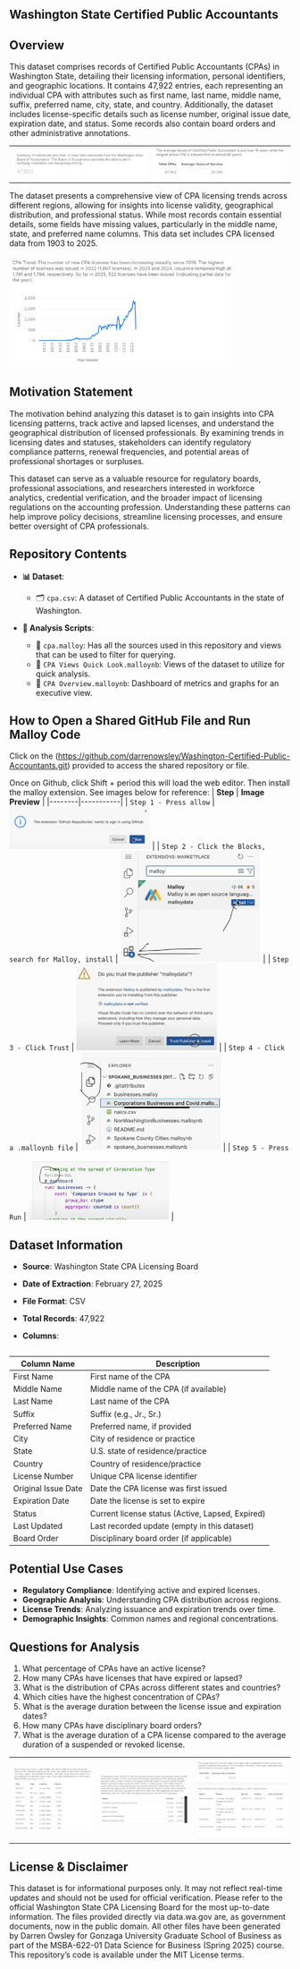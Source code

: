 ## Washington State Certified Public Accountants

## Overview
This dataset comprises records of Certified Public Accountants (CPAs) in Washington State, detailing their licensing information, personal identifiers, and geographic locations. It contains 47,922 entries, each representing an individual CPA with attributes such as first name, last name, middle name, suffix, preferred name, city, state, and country. Additionally, the dataset includes license-specific details such as license number, original issue date, expiration date, and status. Some records also contain board orders and other administrative annotations.

<table>
<tr>
<td><img src="./Images/summary.png" style="width: 400px"></td>
<td><img src="./Images/average.png" style="width: 400px"></td>
</tr>
<table>

The dataset presents a comprehensive view of CPA licensing trends across different regions, allowing for insights into license validity, geographical distribution, and professional status. While most records contain essential details, some fields have missing values, particularly in the middle name, state, and preferred name columns. This data set includes CPA licensed data from 1903 to 2025.

<img src="./Images/trend.png" style="width: 400px">

## Motivation Statement

The motivation behind analyzing this dataset is to gain insights into CPA licensing patterns, track active and lapsed licenses, and understand the geographical distribution of licensed professionals. By examining trends in licensing dates and statuses, stakeholders can identify regulatory compliance patterns, renewal frequencies, and potential areas of professional shortages or surpluses.

This dataset can serve as a valuable resource for regulatory boards, professional associations, and researchers interested in workforce analytics, credential verification, and the broader impact of licensing regulations on the accounting profession. Understanding these patterns can help improve policy decisions, streamline licensing processes, and ensure better oversight of CPA professionals.

## Repository Contents

- **📊 Dataset**:
  - 🗂️ `cpa.csv`: A dataset of Certified Public Accountants in the state of Washington.
  
- **📄 Analysis Scripts**:
  - 📄 `cpa.malloy`: Has all the sources used in this repository and views that can be used to filter for querying. 
  - 📝 `CPA Views Quick Look.malloynb`: Views of the dataset to utilize for quick analysis.
  - 🏦 `CPA Overview.malloynb`: Dashboard of metrics and graphs for an executive view.

## How to Open a Shared GitHub File and Run Malloy Code
Click on the (https://github.com/darrenowsley/Washington-Certified-Public-Accountants.git) provided to access the shared repository or file. 

Once on Github, click Shift + period this will load the web editor. Then install the malloy extension. See images below for reference:
| **Step**   | **Image Preview** |
|--------|-----------|
| `Step 1 - Press allow` | <img src="./Images/step1.png" width="50%"> |
| `Step 2 - Click the Blocks, search for Malloy, install` | <img src="./Images/step2.png" width="50%"> |
| `Step 3 - Click Trust` | <img src="./Images/step3.png" width="50%"> |
| `Step 4 - Click a .malloynb file` | <img src="./Images/step4.png" width="50%"> |
| `Step 5 - Press Run` | <img src="./Images/step5.png" width="50%"> |

## Dataset Information
- **Source**: Washington State CPA Licensing Board
- **Date of Extraction**: February 27, 2025
- **File Format**: CSV
- **Total Records**: 47,922
- **Columns**:

  | Column Name          | Description |
  |----------------------|-------------|
  | First Name          | First name of the CPA |
  | Middle Name         | Middle name of the CPA (if available) |
  | Last Name           | Last name of the CPA |
  | Suffix              | Suffix (e.g., Jr., Sr.) |
  | Preferred Name      | Preferred name, if provided |
  | City               | City of residence or practice |
  | State              | U.S. state of residence/practice |
  | Country            | Country of residence/practice |
  | License Number     | Unique CPA license identifier |
  | Original Issue Date | Date the CPA license was first issued |
  | Expiration Date    | Date the license is set to expire |
  | Status            | Current license status (Active, Lapsed, Expired) |
  | Last Updated      | Last recorded update (empty in this dataset) |
  | Board Order       | Disciplinary board order (if applicable) |

## Potential Use Cases
- **Regulatory Compliance**: Identifying active and expired licenses.
- **Geographic Analysis**: Understanding CPA distribution across regions.
- **License Trends**: Analyzing issuance and expiration trends over time.
- **Demographic Insights**: Common names and regional concentrations.

## Questions for Analysis
1. What percentage of CPAs have an active license?
2. How many CPAs have licenses that have expired or lapsed?
3. What is the distribution of CPAs across different states and countries?
4. Which cities have the highest concentration of CPAs?
5. What is the average duration between the license issue and expiration dates?
6. How many CPAs have disciplinary board orders?
7. What is the average duration of a CPA license compared to the average duration of a suspended or revoked license.

<table>
<tr>
<td><img src="./Images/city.png"></td>
<td><img src="./Images/percent.png"></td>
<td><img src="./Images/revoked.png"></td>
</tr>
<table>

## License & Disclaimer
This dataset is for informational purposes only. It may not reflect real-time updates and should not be used for official verification. Please refer to the official Washington State CPA Licensing Board for the most up-to-date information. The files provided directly via data.wa.gov are, as government documents, now in the public domain. All other files have been generated by Darren Owsley for Gonzaga University Graduate School of Business as part of the MSBA-622-01 Data Science for Business (Spring 2025) course. This repository’s code is available under the MIT License terms.
